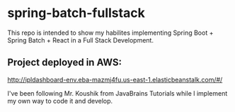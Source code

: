 # spring-batch-fullstack

This repo is intended to show my habilites implementing Spring Boot + Spring Batch + React in a Full Stack Development. 

## Project deployed in AWS:
http://ipldashboard-env.eba-mazmj4fu.us-east-1.elasticbeanstalk.com/#/


I've been following Mr. Koushik from JavaBrains Tutorials while I implement my own way to code it and develop.
